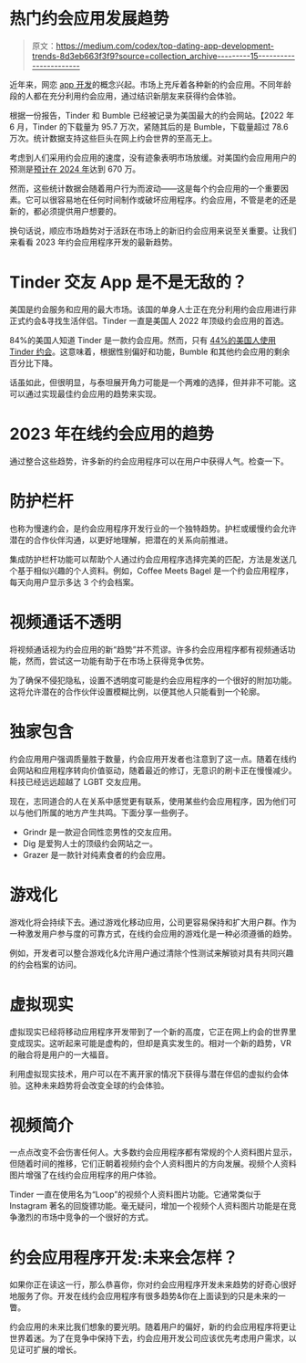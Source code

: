 # 热门约会应用发展趋势

> 原文：<https://medium.com/codex/top-dating-app-development-trends-8d3eb663f3f9?source=collection_archive---------15----------------------->

近年来，网恋 [app 开发](https://www.resourcifi.com/blog/app-development-team/)的概念兴起。市场上充斥着各种新的约会应用。不同年龄段的人都在充分利用约会应用，通过结识新朋友来获得约会体验。

根据一份报告，Tinder 和 Bumble 已经被记录为美国最大的约会网站。【2022 年 6 月，Tinder 的下载量为 95.7 万次，紧随其后的是 Bumble，下载量超过 78.6 万次。统计数据支持这些巨头在网上约会世界的至高无上。

考虑到人们采用约会应用的速度，没有迹象表明市场放缓。对美国约会应用用户的预测是[预计在 2024 年](https://www.statista.com/forecasts/891147/eservices-dating-services-online-user-by-segment-in-united-states)达到 670 万。

然而，这些统计数据会随着用户行为而波动——这是每个约会应用的一个重要因素。它可以很容易地在任何时间制作或破坏应用程序。约会应用，不管是老的还是新的，都必须提供用户想要的。

换句话说，顺应市场趋势对于活跃在市场上的新旧约会应用来说至关重要。让我们来看看 2023 年约会应用程序开发的最新趋势。

# Tinder 交友 App 是不是无敌的？

美国是约会服务和应用的最大市场。该国的单身人士正在充分利用约会应用进行非正式约会&寻找生活伴侣。Tinder 一直是美国人 2022 年顶级约会应用的首选。

84%的美国人知道 Tinder 是一款约会应用。然而，只有 [44%的美国人使用 Tinder 约会](https://www.statista.com/forecasts/1338165/tinder-dating-brand-profile-in-the-united-states)。这意味着，根据性别偏好和功能，Bumble 和其他约会应用的剩余百分比下降。

话虽如此，但很明显，与泰坦展开角力可能是一个两难的选择，但并非不可能。这可以通过实现最佳约会应用的趋势来实现。

# 2023 年在线约会应用的趋势

通过整合这些趋势，许多新的约会应用程序可以在用户中获得人气。检查一下。

# 防护栏杆

也称为慢速约会，是约会应用程序开发行业的一个独特趋势。护栏或缓慢约会允许潜在的合作伙伴沟通，以更好地理解，把潜在的关系向前推进。

集成防护栏杆功能可以帮助个人通过约会应用程序选择完美的匹配，方法是发送几个基于相似兴趣的个人资料。例如，Coffee Meets Bagel 是一个约会应用程序，每天向用户显示多达 3 个约会档案。

# 视频通话不透明

将视频通话视为约会应用的新“趋势”并不荒谬。许多约会应用程序都有视频通话功能，然而，尝试这一功能有助于在市场上获得竞争优势。

为了确保不侵犯隐私，设置不透明度可能是约会应用程序的一个很好的附加功能。这将允许潜在的合作伙伴设置模糊比例，以便其他人只能看到一个轮廓。

# 独家包含

约会应用用户强调质量胜于数量，约会应用开发者也注意到了这一点。随着在线约会网站和应用程序转向价值驱动，随着最近的修订，无意识的刷卡正在慢慢减少。科技已经远远超越了 LGBT 交友应用。

现在，志同道合的人在关系中感觉更有联系，使用某些约会应用程序，因为他们可以与他们所属的地方产生共鸣。下面分享一些例子。

*   Grindr 是一款迎合同性恋男性的交友应用。
*   Dig 是爱狗人士的顶级约会网站之一。
*   Grazer 是一款针对纯素食者的约会应用。

# 游戏化

游戏化将会持续下去。通过游戏化移动应用，公司更容易保持和扩大用户群。作为一种激发用户参与度的可靠方式，在线约会应用的游戏化是一种必须遵循的趋势。

例如，开发者可以整合游戏化&允许用户通过清除个性测试来解锁对具有共同兴趣的约会档案的访问。

# 虚拟现实

虚拟现实已经将移动应用程序开发带到了一个新的高度，它正在网上约会的世界里变成现实。这听起来可能是虚构的，但却是真实发生的。相对一个新的趋势，VR 的融合将是用户的一大福音。

利用虚拟现实技术，用户可以在不离开家的情况下获得与潜在伴侣的虚拟约会体验。这种未来趋势将会改变全球的约会体验。

# 视频简介

一点点改变不会伤害任何人。大多数约会应用程序都有常规的个人资料图片显示，但随着时间的推移，它们正朝着视频约会个人资料图片的方向发展。视频个人资料图片增强了在线约会应用程序的用户体验。

Tinder 一直在使用名为“Loop”的视频个人资料图片功能。它通常类似于 Instagram 著名的回旋镖功能。毫无疑问，增加一个视频个人资料图片功能是在竞争激烈的市场中竞争的一个很好的方式。

# 约会应用程序开发:未来会怎样？

如果你正在读这一行，那么恭喜你，你对约会应用程序开发未来趋势的好奇心很好地服务了你。开发在线约会应用程序有很多趋势&你在上面读到的只是未来的一瞥。

约会应用的未来比我们想象的要光明。随着用户的偏好，新的约会应用程序将更让世界着迷。为了在竞争中保持下去，约会应用开发公司应该优先考虑用户需求，以见证可扩展的增长。